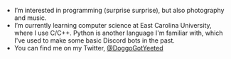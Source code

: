 - I’m interested in programming (surprise surprise), but also photography and music.
- I’m currently learning computer science at East Carolina University, where I use C/C++. Python is another language I'm familiar with, which I've used to make some basic Discord bots in the past.
- You can find me on my Twitter, [@DoggoGotYeeted](https://twitter.com/DoggoGotYeeted)

<!---
YakuzaDoggo/YakuzaDoggo is a ✨ special ✨ repository because its `README.md` (this file) appears on your GitHub profile.
You can click the Preview link to take a look at your changes.
--->
